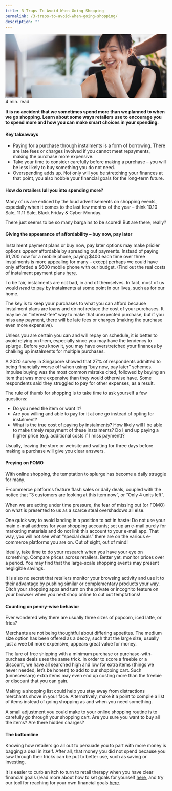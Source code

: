 ```yaml
---
title: 3 Traps To Avoid When Going Shopping
permalink: /3-traps-to-avoid-when-going-shopping/
description: ""
---
```

![3 traps to avoid when shopping](/images/In%20The%20Spotlight/3%20traps%20to%20avoid%20when%20shopping.jfif)4 min. read

**It is no accident that we sometimes spend more than we planned to when we go shopping. Learn about some ways retailers use to encourage you to spend more and how you can make smart choices in your spending.**

#### Key takeaways

*   Paying for a purchase through instalments is a form of borrowing. There are late fees or charges involved if you cannot meet repayments, making the purchase more expensive.
*   Take your time to consider carefully before making a purchase – you will be less likely to buy something you do not need.
*   Overspending adds up. Not only will you be stretching your finances at that point, you also hobble your financial goals for the long-term future.

#### How do retailers lull you into spending more?

Many of us are enticed by the loud advertisements on shopping events, especially when it comes to the last few months of the year – think 10.10 Sale, 11.11 Sale, Black Friday & Cyber Monday.

There just seems to be so many bargains to be scored! But are there, really?

#### Giving the appearance of affordability – buy now, pay later

Instalment payment plans or buy now, pay later options may make pricier options _appear_ affordable by spreading out payments. Instead of paying $1,200 now for a mobile phone, paying $400 each time over three instalments is more appealing for many – except perhaps we could have only afforded a $600 mobile phone with our budget. (Find out the real costs of instalment payment plans [here]((https://www.moneysense.gov.sg/articles/2018/11/the-real-cost-of-instalment-payment-plans)).

To be fair, instalments are not bad, in and of themselves. In fact, most of us would _need_ to pay by instalments at some point in our lives, such as for our home.

The key is to keep your purchases to what you can afford because instalment plans are loans and do not reduce the cost of your purchases. It may be an “interest-fee” way to make that unexpected purchase, but if you miss any payment, there will be late fees or charges (making the purchase even more expensive).

Unless you are certain you can and will repay on schedule, it is better to avoid relying on them, especially since you may have the tendency to splurge. Before you know it, you may have overstretched your finances by chalking up instalments for multiple purchases.

A 2020 survey in Singapore showed that 27% of respondents admitted to being financially worse off when using “buy now, pay later” schemes. Impulse buying was the most common mistake cited, followed by buying an item that was more expensive than they would otherwise have. Some respondents said they struggled to pay for other expenses, as a result.

The rule of thumb for shopping is to take time to ask yourself a few questions:

*   Do you need the item or want it?
*   Are you willing and able to pay for it at one go instead of opting for instalment?
*   What is the true cost of paying by instalments? How likely will I be able to make timely repayment of these instalments? Do I end up paying a higher price (e.g. additional costs if I miss payment)?

Usually, leaving the store or website and waiting for three days before making a purchase will give you clear answers.

#### Preying on FOMO

With online shopping, the temptation to splurge has become a daily struggle for many.

E-commerce platforms feature flash sales or daily deals, coupled with the notice that “3 customers are looking at this item now”, or “Only 4 units left”.

When we are acting under time pressure, the fear of missing out (or FOMO) on what is presented to us as a scarce steal overshadows all else.

One quick way to avoid landing in a position to act in haste: Do not use your main e-mail address for your shopping accounts; set up an e-mail purely for marketing materials and do not link this account to your e-mail app. That way, you will not see what “special deals” there are on the various e-commerce platforms you are on. Out of sight, out of mind!

Ideally, take time to do your research when you have your eye on something. Compare prices across retailers. Better yet, monitor prices over a period. You may find that the large-scale shopping events may present negligible savings.

It is also no secret that retailers monitor your browsing activity and use it to their advantage by pushing similar or complementary products your way. Ditch your shopping apps and turn on the private or incognito feature on your browser when you next shop online to cut out temptations!

#### Counting on penny-wise behavior

Ever wondered why there are usually three sizes of popcorn, iced latte, or fries?

Merchants are not being thoughtful about differing appetites. The medium size option has been offered as a decoy, such that the large size, usually just a wee bit more expensive, appears great value for money.

The lure of free shipping with a minimum purchase or purchase-with-purchase deals uses the same trick. In order to score a freebie or a discount, we have all searched high and low for extra items (things we never needed, let’s be honest) to add to our shopping cart. Such (unnecessary) extra items may even end up costing more than the freebie or discount that you can gain.

Making a shopping list could help you stay away from distractions merchants shove in your face. Alternatively, make it a point to compile a list of items instead of going shopping as and when you need something.

A small adjustment you could make to your online shopping routine is to carefully go through your shopping cart. Are you sure you want to buy all the items? Are there hidden charges?

#### The bottomline

Knowing how retailers go all out to persuade you to part with more money is bagging a deal in itself. After all, that money you did not spend because you saw through their tricks can be put to better use, such as saving or investing.

It is easier to curb an itch to turn to retail therapy when you have clear financial goals (read more about how to set goals for yourself [here](https://www.moneysense.gov.sg/articles/2020/6/setting-financial-goals), and try our tool for reaching for your own financial goals [here](https://www.mymoneysense.gov.sg/).